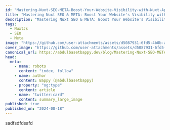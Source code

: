 ```yaml
---
id: "Mastering-Nuxt-SEO-META-Boost-Your-Website-Visibility-with-Nuxt-App"
title: "Mastering Nuxt SEO & META: Boost Your Website's Visibility with Nuxt.js"
description: "Mastering Nuxt SEO & META: Boost Your Website's Visibility with Nuxt.js"
tags:
  - NuxtJs
  - SEO
  - Meta
image: "https://github.com/user-attachments/assets/d5087931-6fd5-4b0b-af2d-44c05e00777f"
cover_image: "https://github.com/user-attachments/assets/d5087931-6fd5-4b0b-af2d-44c05e00777f"
canonical_url: https://abdulbasetbappy.dev/blog/Mastering-Nuxt-SEO-META-Boost-Your-Website-Visibility-with-Nuxt-App
head:
  meta:
    - name: robots
      content: "index, follow"
    - name: author
      content: Bappy (@abdulbasetbappy)
    - property: "og:type"
      content: article
    - name: "twitter:card"
      content: summary_large_image
published: true
published_on: "2024-08-18"
---
```

sadfsdfdsafd
